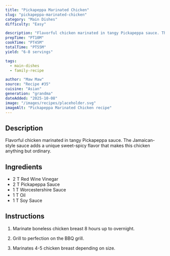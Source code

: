 ```yaml
---
title: "Pickapeppa Marinated Chicken"
slug: "pickapeppa-marinated-chicken"
category: "Main Dishes"
difficulty: "Easy"

description: "Flavorful chicken marinated in tangy Pickapeppa sauce. The Jamaican-style sauce adds a unique sweet-spicy flavor that makes this chicken anything but ordinary."
prepTime: "PT10M"
cookTime: "PT45M"
totalTime: "PT55M"
yield: "6-8 servings"

tags:
  - main-dishes
  - family-recipe

author: "Maw Maw"
source: "Recipe #35"
cuisine: "Asian"
generation: "grandma"
dateAdded: "2025-10-08"
image: "/images/recipes/placeholder.svg"
imageAlt: "Pickapeppa Marinated Chicken recipe"
---
```


## Description

Flavorful chicken marinated in tangy Pickapeppa sauce. The Jamaican-style sauce adds a unique sweet-spicy flavor that makes this chicken anything but ordinary.

## Ingredients

- 2 T Red Wine Vinegar
- 2 T Pickapeppa Sauce
- 1 T Worcestershire Sauce
- 1 T Oil
- 1 T Soy Sauce

## Instructions

1. Marinate boneless chicken breast 8 hours up to overnight.

2. Grill to perfection on the BBQ grill.

3. Marinates 4-5 chicken breast depending on size.